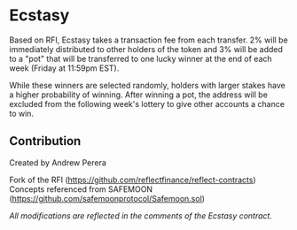 # Ecstasy

Based on RFI, Ecstasy takes a transaction fee from each transfer. 2% will be immediately distributed to other holders of the token and 3% will be added to a "pot" that will be transferred to one lucky winner at the end of each week (Friday at 11:59pm EST).

While these winners are selected randomly, holders with larger stakes have a higher probability of winning. After winning a pot, the address will be excluded from the following week's lottery to give other accounts a chance to win.

## Contribution

Created by Andrew Perera

Fork of the RFI (https://github.com/reflectfinance/reflect-contracts)
Concepts referenced from SAFEMOON (https://github.com/safemoonprotocol/Safemoon.sol)

_All modifications are reflected in the comments of the Ecstasy contract._
